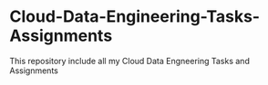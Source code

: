 # Cloud-Data-Engineering-Tasks-Assignments
This repository include all my Cloud Data Engneering Tasks and Assignments
